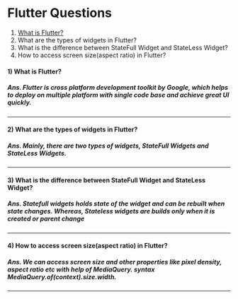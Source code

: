 <h1>Flutter Questions</h1>
<!--
<h4>4) </h4>
<h5>Ans. </h5>
<hr>
-->
<ol>
<a href="#1"><li>What is Flutter?</li></a>
<li> What are the types of widgets in Flutter?</li>
<li>What is the difference between StateFull Widget and StateLess Widget?</li>
<li>How to access screen size(aspect ratio) in Flutter?</li>
</ol>
<h4 id="1">1) What is Flutter? </h4>
<h5>Ans. Flutter is cross platform development toolkit by Google, which helps to deploy on multiple platform with single code base and achieve great UI quickly.</h5>
<hr>
<h4>2) What are the types of widgets in Flutter? </h4>
<h5>Ans. Mainly, there are two types of widgets, StateFull Widgets and StateLess Widgets.</h5>
<hr>
<h4>3)  What is the difference between StateFull Widget and StateLess Widget?</h4>
<h5>Ans. Statefull widgets holds state of the widget and can be rebuilt when state changes. Whereas, Stateless widgets are builds only when it is created or parent change</h5>
<hr>
<h4>4) How to access screen size(aspect ratio) in Flutter?</h4>
<h5>Ans. We can access screen size and other properties like pixel density, aspect ratio etc with help of MediaQuery. syntax MediaQuery.of(context).size.width.</h5>
<hr>
